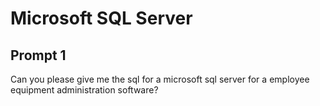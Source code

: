 # Microsoft SQL Server

## Prompt 1

Can you please give me the sql for a microsoft sql server for a employee equipment administration software?
